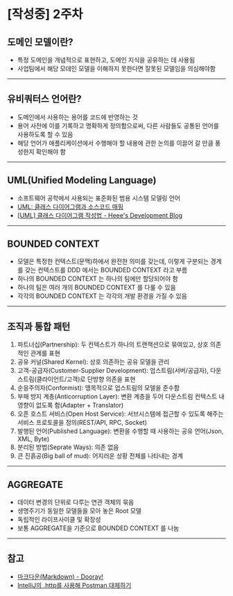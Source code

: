 # [작성중] 2주차


## 도메인 모델이란?

- 특정 도메인을 개념적으로 표현하고, 도메인 지식을 공유하는 데 사용됨
- 사업팀에서 해당 모데인 모델을 이해하지 못한다면 잘못된 모델임을 의심해야함 

---

## 유비쿼터스 언어란?

- 도메인에서 사용하는 용어를 코드에 반영하는 것
- 용어 사전에 이를 기록하고 명확하게 정의함으로써, 다른 사람들도 공통된 언어를 사용하도록 할 수 있음
- 해당 언어가 애플리케이션에서 수행해야 할 내용에 관한 논의를 이끌어 갈 만큼 풍성한지 확인해야 함 
 
---

## UML(Unified Modeling Language)

- 소프트웨어 공학에서 사용되는 표준화된 범용 시스템 모델링 언어
- [UML: 클래스 다이어그램과 소스코드 매핑](http://www.nextree.co.kr/p6753/)
- [[UML] 클래스 다이어그램 작성법 - Heee's Development Blog](https://gmlwjd9405.github.io/2018/07/04/class-diagram.html)

---

## BOUNDED CONTEXT

- 모델은 특정한 컨텍스트(문맥)하에서 완전한 의미를 갖는데, 이렇게 구분되는 경계를 갖는 컨텍스트를 DDD 에서는 BOUNDED CONTEXT 라고 부름
- 하나의 BOUNDED CONTEXT 는 하나의 팀에만 할당되어야 함
- 하나의 팀은 여러 개의 BOUNDED CONTEXT 를 다룰 수 있음
- 각각의 BOUNDED CONTEXT 는 각각의 개발 환경을 가질 수 있음

---

## 조직과 통합 패턴

1. 파트너십(Partnership): 두 컨텍스트가 하나의 트랜잭션으로 묶여있고, 상호 의존적인 관계를 표현
2. 공유 커널(Shared Kernel): 상호 의존하는 공유 모델을 관리
3. 고객-공급자(Customer-Supplier Development): 업스트림(서버/공급자), 다운스트림(클라이언트/고객)로 단방향 의존을 표현
4. 순응주의자(Conformist): 맹목적으로 업스트림의 모델을 준수함
5. 부패 방지 계층(Anticorruption Layer): 변환 계층을 두어 다운스트림 컨텍스트 내 영향이 없도록 함(Adapter + Translator)
6. 오픈 호스트 서비스(Open Host Service): 서브시스템에 접근할 수 있도록 해주는 서비스 프로토콜을 정의(REST/API, RPC, Socket)
7. 발행된 언어(Published Language): 변환을 수행할 때 사용하는 공유 언어(Json, XML, Byte)
8. 분리된 방법(Seprate Ways): 의존 없음
9. 큰 진흙공(Big ball of mud): 어지러운 상황 전체를 나타내는 경계

---

## AGGREGATE

- 데이터 변경의 단위로 다루는 연관 객체의 묶음
- 생명주기가 동일한 모델들을 모아 놓은 Root 모델
- 독립적인 라이프사이클 및 확장성
- 보통 AGGREGATE을 기준으로 BOUNDED CONTEXT 를 나눔

---

## 참고
- [마크다운(Markdown) - Dooray!](https://dooray.com/htmls/guides/markdown_ko_KR.html)
- [IntelliJ의 .http를 사용해 Postman 대체하기](https://jojoldu.tistory.com/266)












